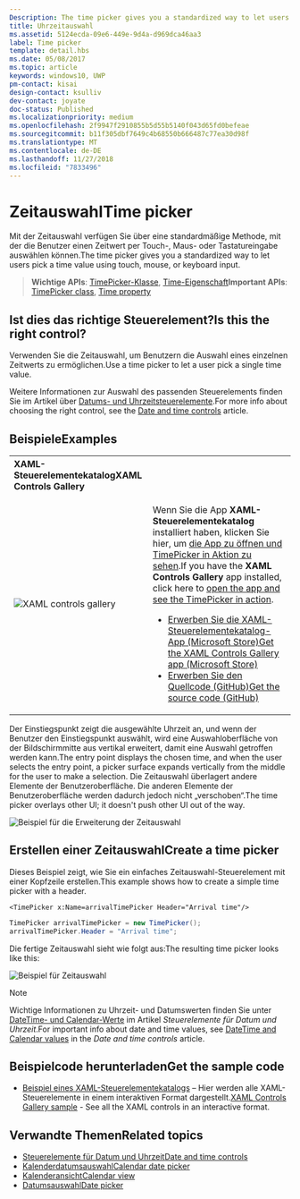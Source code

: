 ```yaml
---
Description: The time picker gives you a standardized way to let users pick a time value using touch, mouse, or keyboard input.
title: Uhrzeitauswahl
ms.assetid: 5124ecda-09e6-449e-9d4a-d969dca46aa3
label: Time picker
template: detail.hbs
ms.date: 05/08/2017
ms.topic: article
keywords: windows10, UWP
pm-contact: kisai
design-contact: ksulliv
dev-contact: joyate
doc-status: Published
ms.localizationpriority: medium
ms.openlocfilehash: 2f9947f2910855b5d55b5140f043d65fd0befeae
ms.sourcegitcommit: b11f305dbf7649c4b68550b666487c77ea30d98f
ms.translationtype: MT
ms.contentlocale: de-DE
ms.lasthandoff: 11/27/2018
ms.locfileid: "7833496"
---
```

# <a name="time-picker"></a><span data-ttu-id="15aea-103">Zeitauswahl</span><span class="sxs-lookup"><span data-stu-id="15aea-103">Time picker</span></span>
 

<span data-ttu-id="15aea-104">Mit der Zeitauswahl verfügen Sie über eine standardmäßige Methode, mit der die Benutzer einen Zeitwert per Touch-, Maus- oder Tastatureingabe auswählen können.</span><span class="sxs-lookup"><span data-stu-id="15aea-104">The time picker gives you a standardized way to let users pick a time value using touch, mouse, or keyboard input.</span></span> 

> <span data-ttu-id="15aea-105">**Wichtige APIs**: [TimePicker-Klasse](https://msdn.microsoft.com/library/windows/apps/xaml/windows.ui.xaml.controls.timepicker.aspx), [Time-Eigenschaft](https://msdn.microsoft.com/library/windows/apps/xaml/windows.ui.xaml.controls.timepicker.time.aspx)</span><span class="sxs-lookup"><span data-stu-id="15aea-105">**Important APIs**: [TimePicker class](https://msdn.microsoft.com/library/windows/apps/xaml/windows.ui.xaml.controls.timepicker.aspx), [Time property](https://msdn.microsoft.com/library/windows/apps/xaml/windows.ui.xaml.controls.timepicker.time.aspx)</span></span>


## <a name="is-this-the-right-control"></a><span data-ttu-id="15aea-106">Ist dies das richtige Steuerelement?</span><span class="sxs-lookup"><span data-stu-id="15aea-106">Is this the right control?</span></span>
<span data-ttu-id="15aea-107">Verwenden Sie die Zeitauswahl, um Benutzern die Auswahl eines einzelnen Zeitwerts zu ermöglichen.</span><span class="sxs-lookup"><span data-stu-id="15aea-107">Use a time picker to let a user pick a single time value.</span></span>

<span data-ttu-id="15aea-108">Weitere Informationen zur Auswahl des passenden Steuerelements finden Sie im Artikel über [Datums- und Uhrzeitsteuerelemente](date-and-time.md).</span><span class="sxs-lookup"><span data-stu-id="15aea-108">For more info about choosing the right control, see the [Date and time controls](date-and-time.md) article.</span></span>

## <a name="examples"></a><span data-ttu-id="15aea-109">Beispiele</span><span class="sxs-lookup"><span data-stu-id="15aea-109">Examples</span></span>

<table>
<th align="left"><span data-ttu-id="15aea-110">XAML-Steuerelementekatalog</span><span class="sxs-lookup"><span data-stu-id="15aea-110">XAML Controls Gallery</span></span><th>
<tr>
<td><img src="images/xaml-controls-gallery-sm.png" alt="XAML controls gallery"></img></td>
<td>
    <p><span data-ttu-id="15aea-111">Wenn Sie die App <strong style="font-weight: semi-bold">XAML-Steuerelementekatalog</strong> installiert haben, klicken Sie hier, um <a href="xamlcontrolsgallery:/item/TimePicker">die App zu öffnen und TimePicker in Aktion zu sehen</a>.</span><span class="sxs-lookup"><span data-stu-id="15aea-111">If you have the <strong style="font-weight: semi-bold">XAML Controls Gallery</strong> app installed, click here to <a href="xamlcontrolsgallery:/item/TimePicker">open the app and see the TimePicker in action</a>.</span></span></p>
    <ul>
    <li><a href="https://www.microsoft.com/store/productId/9MSVH128X2ZT"><span data-ttu-id="15aea-112">Erwerben Sie die XAML-Steuerelementekatalog-App (Microsoft Store)</span><span class="sxs-lookup"><span data-stu-id="15aea-112">Get the XAML Controls Gallery app (Microsoft Store)</span></span></a></li>
    <li><a href="https://github.com/Microsoft/Windows-universal-samples/tree/master/Samples/XamlUIBasics"><span data-ttu-id="15aea-113">Erwerben Sie den Quellcode (GitHub)</span><span class="sxs-lookup"><span data-stu-id="15aea-113">Get the source code (GitHub)</span></span></a></li>
    </ul>
</td>
</tr>
</table>

<span data-ttu-id="15aea-114">Der Einstiegspunkt zeigt die ausgewählte Uhrzeit an, und wenn der Benutzer den Einstiegspunkt auswählt, wird eine Auswahloberfläche von der Bildschirmmitte aus vertikal erweitert, damit eine Auswahl getroffen werden kann.</span><span class="sxs-lookup"><span data-stu-id="15aea-114">The entry point displays the chosen time, and when the user selects the entry point, a picker surface expands vertically from the middle for the user to make a selection.</span></span> <span data-ttu-id="15aea-115">Die Zeitauswahl überlagert andere Elemente der Benutzeroberfläche. Die anderen Elemente der Benutzeroberfläche werden dadurch jedoch nicht „verschoben“.</span><span class="sxs-lookup"><span data-stu-id="15aea-115">The time picker overlays other UI; it doesn't push other UI out of the way.</span></span>

![Beispiel für die Erweiterung der Zeitauswahl](images/controls_timepicker_expand.png)

## <a name="create-a-time-picker"></a><span data-ttu-id="15aea-117">Erstellen einer Zeitauswahl</span><span class="sxs-lookup"><span data-stu-id="15aea-117">Create a time picker</span></span>

<span data-ttu-id="15aea-118">Dieses Beispiel zeigt, wie Sie ein einfaches Zeitauswahl-Steuerelement mit einer Kopfzeile erstellen.</span><span class="sxs-lookup"><span data-stu-id="15aea-118">This example shows how to create a simple time picker with a header.</span></span>

```xaml
<TimePicker x:Name=arrivalTimePicker Header="Arrival time"/>
```

```csharp
TimePicker arrivalTimePicker = new TimePicker();
arrivalTimePicker.Header = "Arrival time";
```

<span data-ttu-id="15aea-119">Die fertige Zeitauswahl sieht wie folgt aus:</span><span class="sxs-lookup"><span data-stu-id="15aea-119">The resulting time picker looks like this:</span></span>

![Beispiel für Zeitauswahl](images/time-picker-closed.png)

> [!NOTE]
> <span data-ttu-id="15aea-121">Wichtige Informationen zu Uhrzeit- und Datumswerten finden Sie unter [DateTime- und Calendar-Werte](date-and-time.md#datetime-and-calendar-values) im Artikel *Steuerelemente für Datum und Uhrzeit*.</span><span class="sxs-lookup"><span data-stu-id="15aea-121">For important info about date and time values, see [DateTime and Calendar values](date-and-time.md#datetime-and-calendar-values) in the *Date and time controls* article.</span></span>

## <a name="get-the-sample-code"></a><span data-ttu-id="15aea-122">Beispielcode herunterladen</span><span class="sxs-lookup"><span data-stu-id="15aea-122">Get the sample code</span></span>

- <span data-ttu-id="15aea-123">[Beispiel eines XAML-Steuerelementekatalogs](https://github.com/Microsoft/Windows-universal-samples/tree/master/Samples/XamlUIBasics) – Hier werden alle XAML-Steuerelemente in einem interaktiven Format dargestellt.</span><span class="sxs-lookup"><span data-stu-id="15aea-123">[XAML Controls Gallery sample](https://github.com/Microsoft/Windows-universal-samples/tree/master/Samples/XamlUIBasics) - See all the XAML controls in an interactive format.</span></span>

## <a name="related-topics"></a><span data-ttu-id="15aea-124">Verwandte Themen</span><span class="sxs-lookup"><span data-stu-id="15aea-124">Related topics</span></span>

- [<span data-ttu-id="15aea-125">Steuerelemente für Datum und Uhrzeit</span><span class="sxs-lookup"><span data-stu-id="15aea-125">Date and time controls</span></span>](date-and-time.md)
- [<span data-ttu-id="15aea-126">Kalenderdatumsauswahl</span><span class="sxs-lookup"><span data-stu-id="15aea-126">Calendar date picker</span></span>](calendar-date-picker.md)
- [<span data-ttu-id="15aea-127">Kalenderansicht</span><span class="sxs-lookup"><span data-stu-id="15aea-127">Calendar view</span></span>](calendar-view.md)
- [<span data-ttu-id="15aea-128">Datumsauswahl</span><span class="sxs-lookup"><span data-stu-id="15aea-128">Date picker</span></span>](date-picker.md)
